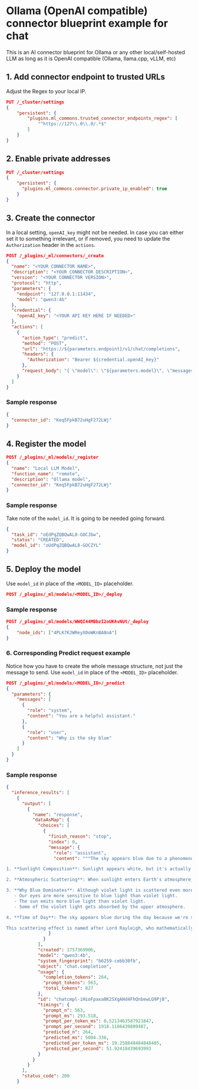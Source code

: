 # Ollama (OpenAI compatible) connector blueprint example for chat

This is an AI connector blueprint for Ollama or any other local/self-hosted LLM as long as it is OpenAI compatible (Ollama, llama.cpp, vLLM, etc)

## 1. Add connector endpoint to trusted URLs

Adjust the Regex to your local IP.

```json
PUT /_cluster/settings
{
    "persistent": {
        "plugins.ml_commons.trusted_connector_endpoints_regex": [
            "^https://127\\.0\\.0/.*$"
        ]
    }
}
```

## 2. Enable private addresses

```json
PUT /_cluster/settings
{
    "persistent": {
      "plugins.ml_commons.connector.private_ip_enabled": true
    }
}
```

## 3. Create the connector

In a local setting, `openAI_key` might not be needed. In case you can either set it to something irrelevant, or if removed, you need to update the `Authorization` header in the `actions`.

```json
POST /_plugins/_ml/connectors/_create
{
  "name": "<YOUR CONNECTOR NAME>",
  "description": "<YOUR CONNECTOR DESCRIPTION>",
  "version": "<YOUR CONNECTOR VERSION>",
  "protocol": "http",
  "parameters": {
    "endpoint": "127.0.0.1:11434",
    "model": "qwen3:4b"
  },
  "credential": {
    "openAI_key": "<YOUR API KEY HERE IF NEEDED>"
  },
  "actions": [
    {
      "action_type": "predict",
      "method": "POST",
      "url": "https://${parameters.endpoint}/v1/chat/completions",
      "headers": {
        "Authorization": "Bearer ${credential.openAI_key}"
      },
      "request_body": "{ \"model\": \"${parameters.model}\", \"messages\": ${parameters.messages} }"
    }
  ]
}
```

### Sample response

```json
{
  "connector_id": "Keq5FpkB72uHgF272LWj"
}
```

## 4. Register the model

```json
POST /_plugins/_ml/models/_register
{
  "name": "Local LLM Model",
  "function_name": "remote",
  "description": "Ollama model",
  "connector_id": "Keq5FpkB72uHgF272LWj"
}
```

### Sample response

Take note of the `model_id`. It is going to be needed going forward.

```json
{
  "task_id": "oEdPqZQBQwAL8-GOCJbw",
  "status": "CREATED",
  "model_id": "oUdPqZQBQwAL8-GOCZYL"
}
```

## 5. Deploy the model

Use `model_id` in place of the `<MODEL_ID>` placeholder.

```json
POST /_plugins/_ml/models/<MODEL_ID>/_deploy
```

### Sample response

```json
POST /_plugins/_ml/models/WWQI44MBbzI2oUKAvNUt/_deploy
{
    "node_ids": ["4PLK7KJWReyX0oWKnBA8nA"]
}
```

### 6. Corresponding Predict request example

Notice how you have to create the whole message structure, not just the message to send.
Use `model_id` in place of the `<MODEL_ID>` placeholder.

```json
POST /_plugins/_ml/models/<MODEL_ID>/_predict
{
  "parameters": {
    "messages": [
      {
        "role": "system",
        "content": "You are a helpful assistant."
      },
      {
        "role": "user",
        "content": "Why is the sky blue"
      }
    ]
  }
}
```

### Sample response

```json
{
  "inference_results": [
    {
      "output": [
        {
          "name": "response",
          "dataAsMap": {
            "choices": [
              {
                "finish_reason": "stop",
                "index": 0,
                "message": {
                  "role": "assistant",
                  "content": """The sky appears blue due to a phenomenon called Rayleigh scattering. Here's a simple explanation:

1. **Sunlight Composition**: Sunlight appears white, but it's actually a mix of all colors of the visible spectrum (red, orange, yellow, green, blue, indigo, violet).

2. **Atmospheric Scattering**: When sunlight enters Earth's atmosphere, it interacts with the gas molecules and tiny particles in the air. Shorter wavelengths of light (like blue and violet) are scattered more than other colors because they travel in shorter, smaller waves.

3. **Why Blue Dominates**: Although violet light is scattered even more than blue light, the sky appears blue, not violet, because:
   - Our eyes are more sensitive to blue light than violet light.
   - The sun emits more blue light than violet light.
   - Some of the violet light gets absorbed by the upper atmosphere.

4. **Time of Day**: The sky appears blue during the day because we're seeing the scattered blue light from all directions. At sunrise or sunset, the light has to pass through more of the atmosphere, scattering the blue light away and leaving mostly red and orange hues.

This scattering effect is named after Lord Rayleigh, who mathematically described the phenomenon in the 19th century."""
                }
              }
            ],
            "created": 1757369906,
            "model": "qwen3:4b",
            "system_fingerprint": "b6259-cebb30fb",
            "object": "chat.completion",
            "usage": {
              "completion_tokens": 264,
              "prompt_tokens": 563,
              "total_tokens": 827
            },
            "id": "chatcmpl-iHioFpaxa8K2SXgAHd4FhQnbewLQ9PjB",
            "timings": {
              "prompt_n": 563,
              "prompt_ms": 293.518,
              "prompt_per_token_ms": 0.5213463587921847,
              "prompt_per_second": 1918.1106439809487,
              "predicted_n": 264,
              "predicted_ms": 5084.336,
              "predicted_per_token_ms": 19.258848484848485,
              "predicted_per_second": 51.92418439693993
            }
          }
        }
      ],
      "status_code": 200
    }
```
